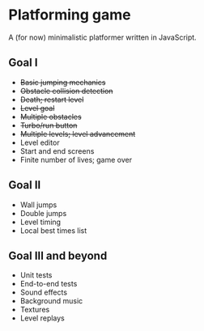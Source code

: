 # Platforming game

A (for now) minimalistic platformer written in JavaScript.

## Goal I

* ~~Basic jumping mechanics~~
* ~~Obstacle collision detection~~
* ~~Death; restart level~~
* ~~Level goal~~
* ~~Multiple obstacles~~
* ~~Turbo/run button~~
* ~~Multiple levels; level advancement~~
* Level editor
* Start and end screens
* Finite number of lives; game over

## Goal II

* Wall jumps
* Double jumps
* Level timing
* Local best times list

## Goal III and beyond

* Unit tests
* End-to-end tests
* Sound effects
* Background music
* Textures
* Level replays

